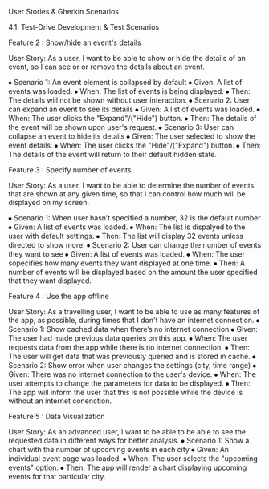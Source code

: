 User Stories & Gherkin Scenarios

4.1: Test-Drive Development & Test Scenarios

Feature 2 :   Show/hide an event's details

User Story:   As a user, I want to be able to show or hide the details of an event, so I can see or or remove the details about an event.

⦁	Scenario 1:   An event element is collapsed by default
⦁	Given:   A list of events was loaded.
⦁	When:   The list of events is being displayed.
⦁	Then:     The details will not be shown without user interaction.
⦁	Scenario 2:  User can expand an event to see its details
⦁	Given:   A list of events was loaded.
⦁	When:   The user clicks the "Expand"/("Hide") button.
⦁	Then:     The details of the event will be shown upon user's request.
⦁	Scenario 3:  User can collapse an event to hide its details
⦁	Given:   The user selected to show the event details.
⦁	When:   The user clicks the "Hide"/("Expand") button.
⦁	Then:     The details of the event will return to their default hidden state.

Feature 3 :   Specify number of events

User Story:   As a user, I want to be able to determine the number of events that are shown at any given time, so that I can control how much will be displayed on my screen.

⦁	Scenario 1:   When user hasn’t specified a number, 32 is the default number
⦁	Given:   A list of events was loaded.
⦁	When:   The list is dispalyed to the user with default settings.
⦁	Then:     The list will display 32 events unless directed to show more.
⦁	Scenario 2:  User can change the number of events they want to see
⦁	Given:   A list of events was loaded.
⦁	When:   The user sopecifies how many events they want displayed at one time.
⦁	Then:     A number of events will be displayed based on the amount the user specified that they want displayed.

Feature 4 :   Use the app offline

User Story:   As a travelling user, I want to be able to use as many features of the app, as possible, during times that I don't have an internet connection.
⦁	Scenario 1:   Show cached data when there’s no internet connection
⦁	Given:   The user had made previous data queries on this app.
⦁	When:   The user requests data from the app while there is no internet connection.
⦁	Then:     The user will get data that was previously queried and is stored in cache.
⦁	Scenario 2:  Show error when user changes the settings (city, time range)
⦁	Given:   There was no internet connection to the user's device.
⦁	When:   The user attempts to change the parameters for data to be displayed.
⦁	Then:     The app will inform the user that this is not possible while the device is without an internet conenction.

Feature 5 :   Data Visualization

User Story:   As an advanced user, I want to be able to be able to see the requested data in different ways for better analysis.
⦁	Scenario 1:   Show a chart with the number of upcoming events in each city
⦁	Given:   An individual event page was loaded.
⦁	When:   The user selects the "upcoming events" option.
⦁	Then:     The app will render a chart displaying upcoming events for that particular city.